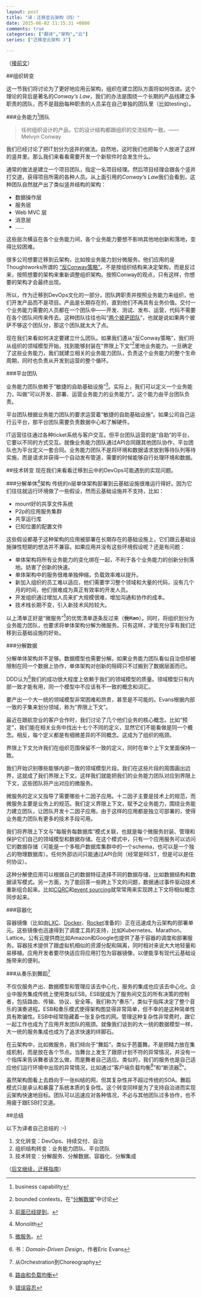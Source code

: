 ```yaml
---
layout: post
title: "译：迁移至云架构（四）"
date: 2015-06-02 11:15:31 +0800
comments: true
categories: ["翻译","架构","云"]
series: ["迁移至云架构 3"]

---
```



（[接前文](/blog/2015/05/29/cloud3/)）



##组织转变

这一节我们将讨论为了更好地应用云架构，组织在建立团队方面将如何改进。这个理论的背后是著名的*Conway’s Law*，我们的办法是围绕一个长期的产品线建立多职责的团队，而不是鼓励每种职责的人员呆在自己单独的团队里（比如testing）。


<!--more-->

###<a name="bct"></a>业务能力[^1]团队

> 任何组织设计的产品，它的设计结构都跟组织的交流结构一致。—— Melvyn Conway

我们已经讨论了把IT划分为竖井的做法。自然地，这时我们也把每个人放进了这样的竖井里。那么我们来看看需要开发一个新软件时会发生什么。

通常的做法是建立一个项目团队，指定一名项目经理。然后项目经理会跟各个竖井打交道，获得项目所需的各种人员。从上面引用的*Conway’s Law*我们会看到，这种团队自然就产出了类似竖井结构的架构：

* 数据操作层
* 服务层
* Web MVC 层
* 消息层
* ……

这些层次横亘在各个业务能力间，各个业务能力要想不影响其他地创新和落地，变得比较困难。

很多公司想要迁移到云架构，比如按业务能力划分微服务。他们应用的是Thoughtworks所谓的
[“反Conway策略”](http://www.thoughtworks.com/radar/techniques/inverse-conway-maneuver)。不是按组织结构来决定架构，而是反过来，按照想要的架构来重新调整组织架构。按照Conway的观点，只有这样，你想要的架构才会最终出现。

所以，作为迁移到DevOps文化的一部分，团队跨职责并按照业务能力来组织，他们开发产品而不是项目。产品是长期存在的，直到他们不再具有业务价值。交付一个业务能力需要的人员都在一个团队中——开发、测试、发布、运营，代码不需要在各个团队间传来传去。这种团队往往也叫“[两个披萨团队](http://www.fastcompany.com/50106/inside-mind-jeff-bezos)”，也就是说如果两个披萨不够这个团队分，那这个团队就太大了点。

现在我们来看如何决定要建立什么团队。如果我们遵从“反Conway策略”，我们将从组织的领域模型开始，找到能够封装在“界限上下文”[^2]里地业务能力。一旦确定了这些业务能力，我们就建立相关的业务能力团队，负责这个业务能力的整个生命周期，同时也负责从开发到运营的整个循环。

###<a name="pt"></a>平台团队

业务能力团队依赖于“敏捷的自助基础设施”[^3]。实际上，我们可以定义一个业务能力，叫做“可以开发、部署、运营业务能力的业务能力”。这个能力由平台团队负责。

平台团队根据业务能力团队的要求运营着“敏捷的自助基础设施”。如果公司自己运行云平台，那平台团队需要负责数据中心和了解硬件。

IT运营往往通过各种ticket系统与客户交互。但平台团队运营的是“自助”的平台，它要以不同的方式交互。就像业务能力团队通过API合同跟其他团队协作，平台团队也为平台定义一套合同。业务能力团队不是将环境和数据请求放到等待队列等待实施，而是请求并获得一个自动发布管道，需要的时候能够自行处理环境和数据。

##技术转变
现在我们来看看迁移到云中的DevOps可能遇到的实现问题。

###分解单体[^4]架构
传统的n层单体架构部署到云基础设施很难运行得好。因为它们往往就运行环境做了一些假设，然而云基础设施并不支持，比如：

* mount好的共享文件系统
* P2p的应用服务集群
* 共享运行库
* 已知位置的配置文件

这些假设都基于这种架构的应用被部署在长期存在的基础设施上，它们跟云基础设施弹性短期的想法并不兼容。如果应用并没有这些环境假设呢？还是有问题：

* 单体架构将所有业务能力的变化绑在一起，不利于各个业务能力的创新分别落地。妨害了创新的快速。
* 单体架构中的服务很难单独伸缩，负载效率难以提升。
* 新加入组织的员工难以适应，他们需要学习整个领域和大量的代码，没有几个月的时间，他们很难成为真正有效率的开发人员。
* 开发组织通过增加人员来扩大规模很难，增加沟通和协作的成本。
* 技术栈长期不变，引入新技术风险较大。

以上清单正好是“微服务”[^5]的优势清单逐条反过来（<s>我Kao</s>）。同时，将组织划分为业务能力团队，也要求将单体架构分解为微服务。只有这样，才能充分享有我们迁移到云基础设施的好处。

###<a name="dd"></a>分解数据

分解单体架构并不足够。数据模型也需要分解。如果业务能力团队看似自治但却被限制在同一个数据上协作，单体架构对创新的阻碍只不过搬到了数据层面而已。

DDD认为[^6]我们的成功很大程度上依赖于我们的领域模型的质量。领域模型只有内部一致才能有用，同一个模型中不应该有不一致的概念和词汇。

要产出一个大一统的领域模型非常困难和昂贵，甚至是不可能的。Evans根据内部一致的子集来划分领域，称为“界限上下文”。

最近在跟航空业的客户合作时，我们讨论了几个他们业务的核心概念。比如“预定”，我们能在相关业务中找出十七个不同的定义，显然它们不能看做是同一个概念。相反，每个定义都是有细微差异的不同概念。这成为了组织的瓶颈。

界限上下文允许我们在组织范围保留不一致的定义，同时在单个上下文里面保持一致。

我们开始识别哪些能够内部一致的领域模型片段。我们在这些片段的周围画出边界，这就成了我们界限上下文。这样我们就能把我们的业务能力团队对应到界限上下文，这些团队将产出对应的微服务。

微服务的定义又指导了需要哪些十二因子应用。十二因子主要是技术上的规范，而微服务主要是业务上的规范。我们定义界限上下文，赋予之业务能力，围绕业务能力建立团队，让团队开发十二因子应用。由于这样的应用都是独立可部署的，使得业务能力团队有更多的技术手段可用。

我们将界限上下文与“每服务每数据库”模式关联，也就是每个微服务封装、管理和保护它们自己的领域模型和数据存储。在这个模式中，只有一个应用服务可以访问它的数据存储（可能是一个多租户数据库集群中的一个schema，也可以是一个独占的物理数据库）。任何外部访问只能通过API合同（经常是REST，但是可以是任何协议）。

这种分解使应用可以根据自己的数据特征选择不同的数据存储，比如数据结构和数据读写模式。另一方面，为了能回答一些跨上下文的问题，数据通过事件驱动技术重新组合起来。比如[CQRC](http://martinfowler.com/bliki/CQRS.html)和[event sourcing](http://martinfowler.com/eaaDev/EventSourcing.html)就常常用来实现跨上下文将相似概念同步起来。

###<a name="c"></a>容器化

容器镜像（比如由[LXC](https://linuxcontainers.org)、[Docker](https://www.docker.com)、[Rocket](https://github.com/coreos/rkt)准备的）正在迅速成为云架构的部署单元。这些镜像也迅速得到了调度工具的支持，比如Kubernetes、Marathon、 Lattice。公有云提供商比如Amazon和Google也提供了基于容器的调度和部署服务。容器技术提供了跟虚拟机相似的资源分配和隔离，同时相对来说大大地轻量和易移植。应用开发者要尽快适应将应用打包为容器镜像，以便能享有现代云基础设施带来的便利。


###从奏乐到舞蹈[^7]

不仅仅服务产出、数据模型和管理应该去中心化，服务的集成也应该去中心化。企业中服务集成传统上使用类似ESB。ESB就成为了服务间交互的所有决策的控制者，包括路由、传输、协议、安全等。我们称为“奏乐”，类似于指挥决定了整个音乐的演奏进程。ESB和奏乐模式使得架构图显得非常简单，但不幸的是这种简单性具有欺骗性。ESB中经常隐藏着一张复杂性的网。管理这种复杂性非常费时，跟它一起工作也成为了应用开发团队的瓶颈。就像我们谈到的大一统的数据模型一样，大一统的服务集成也成为了追求快速的绊脚石。

在云架构中，比如微服务，我们倾向于“舞蹈”，类似于芭蕾舞。不是把精力放在集成机制，而是放在各个节点。当舞台上发生了跟原计划不符的异常情况，并没有一个指挥来告诉舞者该怎么做，而是舞者自己适应。类似的，我们的服务也是自己适应他们运行环境中出现的异常情况，比如通过“客户端负载均衡[^8]”和“断流器[^9]”。

虽然架构图看上去趋向于一张纠结的网，但其复杂性并不超过传统的SOA。舞蹈模式只是承认和暴露了系统本质的复杂性。这个转变同样是为了支持自治进而实现云架构快速地目标。团队可以迅速应对各种情况，不必与其他团队过多协作，也不用疲于跟ESB打交道。

##总结

以下为译者自己总结的 :-)  

1. 文化转变：DevOps、持续交付、自治
2. 组织结构转变：业务能力团队、平台团队
3. 技术转变：分解服务、分解数据、容器化、分解集成

（[后文继续，迁移指南](/blog/2015/06/07/cloud5/)）

[^1]: business capability
[^2]: bounded contexts，在“[分解数据](#dd)”中讨论
[^3]: [前面已经提到](/blog/2015/05/23/cloud2/#ai)。
[^4]: Monolith
[^5]: [微服务](/blog/2015/05/23/cloud2/#ms)。
[^6]: 书：*Domain-Driven Design*，作者Eric Evans
[^7]: 从Orchestration到Choreography
[^8]: [路由和负载均衡](/blog/2015/05/07/cloud6/#rlb)
[^9]: [错误容忍](/blog/2015/06/07/cloud6/#ft)
